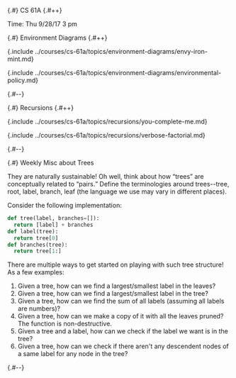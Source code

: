 
{.#} CS 61A
{.#++}

Time: Thu 9/28/17 3 pm

{.#} Environment Diagrams
{.#++}

{.include ../courses/cs-61a/topics/environment-diagrams/envy-iron-mint.md}

{.include ../courses/cs-61a/topics/environment-diagrams/environmental-policy.md}

{.#--}

{.#} Recursions
{.#++}

{.include ../courses/cs-61a/topics/recursions/you-complete-me.md}

{.include ../courses/cs-61a/topics/recursions/verbose-factorial.md}

{.#--}

{.#} Weekly Misc about Trees

They are naturally sustainable! Oh well, think about how <q>trees</q> are conceptually related to <q>pairs.</q> Define the terminologies around trees--tree, root, label, branch, leaf (the language we use may vary in different places).

Consider the following implementation:

```py
def tree(label, branches=[]):
  return [label] + branches
def label(tree):
  return tree[0]
def branches(tree):
  return tree[1:]
```

There are multiple ways to get started on playing with such tree structure! As a few examples:

1. Given a tree, how can we find a largest/smallest label in the leaves?
1. Given a tree, how can we find a largest/smallest label in the tree?
1. Given a tree, how can we find the sum of all labels (assuming all labels are numbers)?
1. Given a tree, how can we make a copy of it with all the leaves pruned? The function is non-destructive.
1. Given a tree and a label, how can we check if the label we want is in the tree?
1. Given a tree, how can we check if there aren't any descendent nodes of a same label for any node in the tree?

{.#--}
